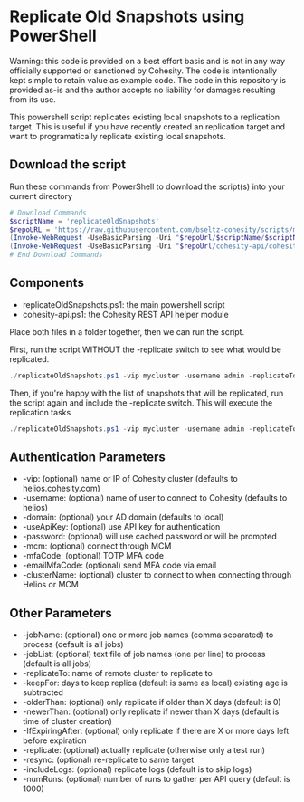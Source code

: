 # Replicate Old Snapshots using PowerShell

Warning: this code is provided on a best effort basis and is not in any way officially supported or sanctioned by Cohesity. The code is intentionally kept simple to retain value as example code. The code in this repository is provided as-is and the author accepts no liability for damages resulting from its use.

This powershell script replicates existing local snapshots to a replication target. This is useful if you have recently created an replication target and want to programatically replicate existing local snapshots.

## Download the script

Run these commands from PowerShell to download the script(s) into your current directory

```powershell
# Download Commands
$scriptName = 'replicateOldSnapshots'
$repoURL = 'https://raw.githubusercontent.com/bseltz-cohesity/scripts/master/powershell'
(Invoke-WebRequest -UseBasicParsing -Uri "$repoUrl/$scriptName/$scriptName.ps1").content | Out-File "$scriptName.ps1"; (Get-Content "$scriptName.ps1") | Set-Content "$scriptName.ps1"
(Invoke-WebRequest -UseBasicParsing -Uri "$repoUrl/cohesity-api/cohesity-api.ps1").content | Out-File cohesity-api.ps1; (Get-Content cohesity-api.ps1) | Set-Content cohesity-api.ps1
# End Download Commands
```

## Components

* replicateOldSnapshots.ps1: the main powershell script
* cohesity-api.ps1: the Cohesity REST API helper module

Place both files in a folder together, then we can run the script.

First, run the script WITHOUT the -replicate switch to see what would be replicated.

```powershell
./replicateOldSnapshots.ps1 -vip mycluster -username admin -replicateTo othercluster -olderThan 1 -IfExpiringAfter 3
```

Then, if you're happy with the list of snapshots that will be replicated, run the script again and include the -replicate switch. This will execute the replication tasks

```powershell
./replicateOldSnapshots.ps1 -vip mycluster -username admin -replicateTo othercluster -olderThan 1 -IfExpiringAfter 3 -replicate
```

## Authentication Parameters

* -vip: (optional) name or IP of Cohesity cluster (defaults to helios.cohesity.com)
* -username: (optional) name of user to connect to Cohesity (defaults to helios)
* -domain: (optional) your AD domain (defaults to local)
* -useApiKey: (optional) use API key for authentication
* -password: (optional) will use cached password or will be prompted
* -mcm: (optional) connect through MCM
* -mfaCode: (optional) TOTP MFA code
* -emailMfaCode: (optional) send MFA code via email
* -clusterName: (optional) cluster to connect to when connecting through Helios or MCM

## Other Parameters

* -jobName: (optional) one or more job names (comma separated) to process (default is all jobs)
* -jobList: (optional) text file of job names (one per line) to process (default is all jobs)
* -replicateTo: name of remote cluster to replicate to
* -keepFor: days to keep replica (default is same as local) existing age is subtracted
* -olderThan: (optional) only replicate if older than X days (default is 0)
* -newerThan: (optional) only replicate if newer than X days (default is time of cluster creation)
* -IfExpiringAfter: (optional) only replicate if there are X or more days left before expiration
* -replicate: (optional) actually replicate (otherwise only a test run)
* -resync: (optional) re-replicate to same target
* -includeLogs: (optional) replicate logs (default is to skip logs)
* -numRuns: (optional) number of runs to gather per API query (default is 1000)
